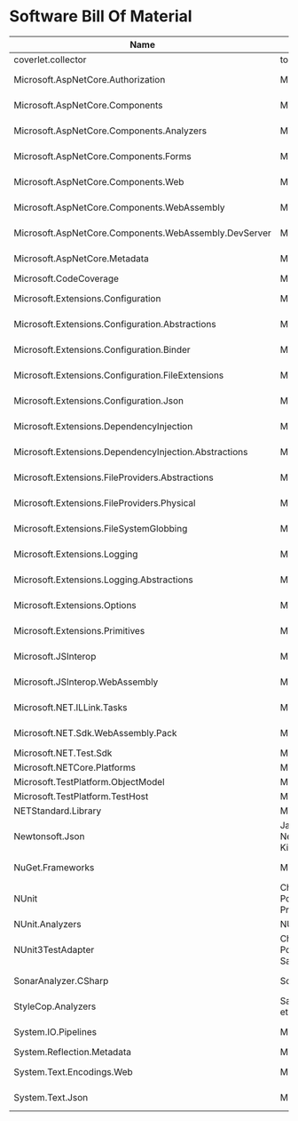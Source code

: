 # Software Bill Of Material

Name | Author | Version | License
---|---|---|---
coverlet.collector | tonerdo | 6.0.0 | MIT
Microsoft.AspNetCore.Authorization | Microsoft | 8.0.0-rc.1.23421.29 | MIT
Microsoft.AspNetCore.Components | Microsoft | 8.0.0-rc.1.23421.29 | MIT
Microsoft.AspNetCore.Components.Analyzers | Microsoft | 8.0.0-rc.1.23421.29 | MIT
Microsoft.AspNetCore.Components.Forms | Microsoft | 8.0.0-rc.1.23421.29 | MIT
Microsoft.AspNetCore.Components.Web | Microsoft | 8.0.0-rc.1.23421.29 | MIT
Microsoft.AspNetCore.Components.WebAssembly | Microsoft | 8.0.0-rc.1.23421.29 | MIT
Microsoft.AspNetCore.Components.WebAssembly.DevServer | Microsoft | 8.0.0-rc.1.23421.29 | MIT
Microsoft.AspNetCore.Metadata | Microsoft | 8.0.0-rc.1.23421.29 | MIT
Microsoft.CodeCoverage | Microsoft | 17.6.0 | MIT
Microsoft.Extensions.Configuration | Microsoft | 8.0.0-rc.1.23419.4 | MIT
Microsoft.Extensions.Configuration.Abstractions | Microsoft | 8.0.0-rc.1.23419.4 | MIT
Microsoft.Extensions.Configuration.Binder | Microsoft | 8.0.0-rc.1.23419.4 | MIT
Microsoft.Extensions.Configuration.FileExtensions | Microsoft | 8.0.0-rc.1.23419.4 | MIT
Microsoft.Extensions.Configuration.Json | Microsoft | 8.0.0-rc.1.23419.4 | MIT
Microsoft.Extensions.DependencyInjection | Microsoft | 8.0.0-rc.1.23419.4 | MIT
Microsoft.Extensions.DependencyInjection.Abstractions | Microsoft | 8.0.0-rc.1.23419.4 | MIT
Microsoft.Extensions.FileProviders.Abstractions | Microsoft | 8.0.0-rc.1.23419.4 | MIT
Microsoft.Extensions.FileProviders.Physical | Microsoft | 8.0.0-rc.1.23419.4 | MIT
Microsoft.Extensions.FileSystemGlobbing | Microsoft | 8.0.0-rc.1.23419.4 | MIT
Microsoft.Extensions.Logging | Microsoft | 8.0.0-rc.1.23419.4 | MIT
Microsoft.Extensions.Logging.Abstractions | Microsoft | 8.0.0-rc.1.23419.4 | MIT
Microsoft.Extensions.Options | Microsoft | 8.0.0-rc.1.23419.4 | MIT
Microsoft.Extensions.Primitives | Microsoft | 8.0.0-rc.1.23419.4 | MIT
Microsoft.JSInterop | Microsoft | 8.0.0-rc.1.23421.29 | MIT
Microsoft.JSInterop.WebAssembly | Microsoft | 8.0.0-rc.1.23421.29 | MIT
Microsoft.NET.ILLink.Tasks | Microsoft | 8.0.0-rc.1.23419.4 | MIT
Microsoft.NET.Sdk.WebAssembly.Pack | Microsoft | 8.0.0-rc.1.23419.4 | MIT
Microsoft.NET.Test.Sdk | Microsoft | 17.6.0 | MIT
Microsoft.NETCore.Platforms | Microsoft | 1.1.0 | 
Microsoft.TestPlatform.ObjectModel | Microsoft | 17.6.0 | MIT
Microsoft.TestPlatform.TestHost | Microsoft | 17.6.0 | MIT
NETStandard.Library | Microsoft | 2.0.0 | 
Newtonsoft.Json | James Newton-King | 13.0.1 | MIT
NuGet.Frameworks | Microsoft | 5.11.0 | Apache-2.0
NUnit | Charlie Poole, Rob Prouse | 3.13.3 | MIT
NUnit.Analyzers | NUnit | 3.7.0 | MIT
NUnit3TestAdapter | Charlie Poole, Terje Sandstrom | 4.2.1 | MIT
SonarAnalyzer.CSharp | SonarSource | 9.10.0.77988 | LGPL-3.0-only
StyleCop.Analyzers | Sam Harwell et. al. | 1.1.118 | Apache-2.0
System.IO.Pipelines | Microsoft | 8.0.0-rc.1.23419.4 | MIT
System.Reflection.Metadata | Microsoft | 1.6.0 | 
System.Text.Encodings.Web | Microsoft | 8.0.0-rc.1.23419.4 | MIT
System.Text.Json | Microsoft | 8.0.0-rc.1.23419.4 | MIT
